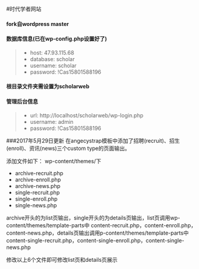 #时代学者网站
#### fork自wordpress master
#### 数据库信息(已在wp-config.php设置好了)
> * host: 47.93.115.68
> * database: scholar
> * username: scholar
> * password: !Cas15801588196
#### 根目录文件夹需设置为scholarweb
#### 管理后台信息
> * url: http://localhost/scholarweb/wp-login.php
> * username: admin
> * password: !Cas15801588196

###2017年5月29日更新
在angecystrap模板中添加了招聘(recruit)、招生(enroll)、资讯(news)三个custom type的页面输出。

添加文件如下：
wp-content/themes/下
* archive-recruit.php
* archive-enroll.php
* archive-news.php
* single-recruit.php
* single-enroll.php
* single-news.php


archive开头的为list页输出，single开头的为details页输出，list页调用wp-content/themes/template-parts中
content-recruit.php，content-enroll.php，content-news.php，details页输出调用p-content/themes/template-parts中content-single-recruit.php，content-single-enroll.php，content-single-news.php

修改以上6个文件即可修改list页和details页展示




